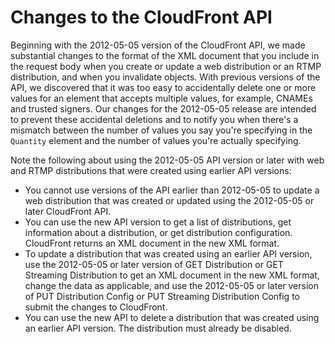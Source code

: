 # Changes to the CloudFront API<a name="APIChanges"></a>

Beginning with the 2012\-05\-05 version of the CloudFront API, we made substantial changes to the format of the XML document that you include in the request body when you create or update a web distribution or an RTMP distribution, and when you invalidate objects\. With previous versions of the API, we discovered that it was too easy to accidentally delete one or more values for an element that accepts multiple values, for example, CNAMEs and trusted signers\. Our changes for the 2012\-05\-05 release are intended to prevent these accidental deletions and to notify you when there's a mismatch between the number of values you say you're specifying in the `Quantity` element and the number of values you're actually specifying\.

Note the following about using the 2012\-05\-05 API version or later with web and RTMP distributions that were created using earlier API versions:
+ You cannot use versions of the API earlier than 2012\-05\-05 to update a web distribution that was created or updated using the 2012\-05\-05 or later CloudFront API\. 
+ You can use the new API version to get a list of distributions, get information about a distribution, or get distribution configuration\. CloudFront returns an XML document in the new XML format\.
+ To update a distribution that was created using an earlier API version, use the 2012\-05\-05 or later version of GET Distribution or GET Streaming Distribution to get an XML document in the new XML format, change the data as applicable, and use the 2012\-05\-05 or later version of PUT Distribution Config or PUT Streaming Distribution Config to submit the changes to CloudFront\.
+ You can use the new API to delete a distribution that was created using an earlier API version\. The distribution must already be disabled\.